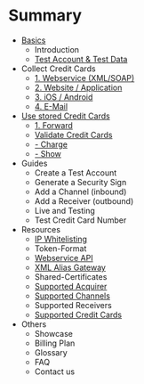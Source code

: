 # Summary

* [Basics](README.md)
   * Introduction
   * [Test Account & Test Data](live_mode-test.md)
* Collect Credit Cards
   * [1. Webservice (XML/SOAP)](webservice.md)
   * [2. Website / Application](website-application.md)
   * [3. iOS / Android](mobile-app.md)
   * [4. E-Mail](e-mail.md)
* [Use stored Credit Cards](utilize.md)
   * [1. Forward](forward.md)
   * [Validate Credit Cards](validate.md)
   * [- Charge](charge.md)
   * [- Show](show.md)
* Guides
   * Create a Test Account
   * Generate a Security Sign
   * Add a Channel (inbound)
   * Add a Receiver (outbound)
   * Live and Testing
   * Test Credit Card Number
* Resources
   * [IP Whitelisting](ip_whitelisting.md)
   * Token-Format
   * [Webservice API](webservice_api.md)
   * [XML Alias Gateway](xml_alias_gateway.md)
   * Shared-Certificates
   * [Supported Acquirer](supported_acquirer.md)
   * [Supported Channels](supported_channels.md)
   * Supported Receivers
   * [Supported Credit Cards](supported_credit_cards.md)
* Others
   * Showcase
   * Billing Plan
   * Glossary
   * FAQ
   * Contact us

